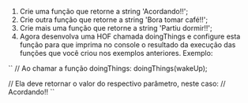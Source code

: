 1. Crie uma função que retorne a string 'Acordando!!';
2. Crie outra função que retorne a string 'Bora tomar café!!';
3. Crie mais uma função que retorne a string 'Partiu dormir!!';
4. Agora desenvolva uma HOF chamada doingThings e configure esta função para que imprima no console o resultado da execução das funções que você criou nos exemplos anteriores. Exemplo:

``
// Ao chamar a função doingThings:
doingThings(wakeUp);

// Ela deve retornar o valor do respectivo parâmetro, neste caso:
// Acordando!!
``